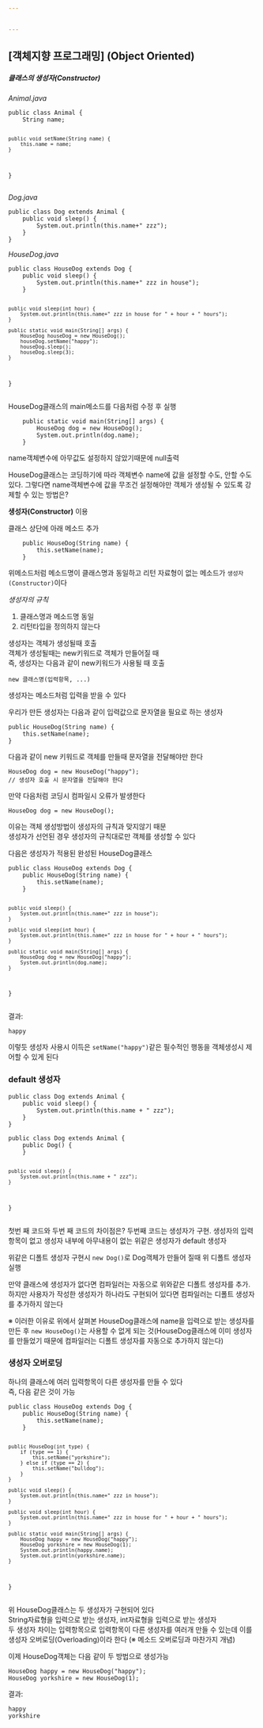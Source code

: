 ```yaml
---


---
```


<h2 id="객체지향-프로그래밍-object-oriented">[객체지향 프로그래밍] (Object Oriented)</h2>
<h5 id="클래스의-생성자constructor">클래스의 생성자(Constructor)</h5>
<p><em>Animal.java</em></p>
<pre><code>public class Animal {
    String name;

    public void setName(String name) {
        this.name = name;
    }
}
</code></pre>
<p><em>Dog.java</em></p>
<pre><code>public class Dog extends Animal {
    public void sleep() {
        System.out.println(this.name+" zzz");
    }
}
</code></pre>
<p><em>HouseDog.java</em></p>
<pre><code>public class HouseDog extends Dog {
    public void sleep() {
        System.out.println(this.name+" zzz in house");
    } 

    public void sleep(int hour) {
        System.out.println(this.name+" zzz in house for " + hour + " hours");
    } 

    public static void main(String[] args) {
        HouseDog houseDog = new HouseDog();
        houseDog.setName("happy");
        houseDog.sleep();
        houseDog.sleep(3);
    }
}
</code></pre>
<p>HouseDog클래스의 main메소드를 다음처럼 수정 후 실행</p>
<pre><code>    public static void main(String[] args) {
        HouseDog dog = new HouseDog();
        System.out.println(dog.name);
    }
</code></pre>
<p>name객체변수에 아무값도 설정하지 않았기때문에 null출력</p>
<p>HouseDog클래스는 코딩하기에 따라 객체변수 name에 값을 설정할 수도, 안할 수도 있다. 그렇다면 name객체변수에 값을 무조건 설정해야만 객체가 생성될 수 있도록 강제할 수 있는 방법은?</p>
<p><strong>생성자(Constructor)</strong> 이용</p>
<p>클래스 상단에 아래 메소드 추가</p>
<pre><code>    public HouseDog(String name) {
        this.setName(name);
    } 
</code></pre>
<p>위메소드처럼 메소드명이 클래스명과 동일하고 리턴 자료형이 없는 메소드가 <code>생성자(Constructor)</code>이다</p>
<p><em>생성자의 규칙</em></p>
<ol>
<li>클래스명과 메소드명 동일</li>
<li>리턴타입을 정의하지 않는다</li>
</ol>
<p>생성자는 객체가 생성될때 호출<br>
객체가 생성될때는 new키워드로 객체가 만들어질 때<br>
즉, 생성자는 다음과 같이 new키워드가 사용될 때 호출</p>
<pre><code>new 클래스명(입력항목, ...)
</code></pre>
<p>생성자는 메소드처럼 입력을 받을 수 있다</p>
<p>우리가 만든 생성자는 다음과 같이 입력값으로 문자열을 필요로 하는 생성자</p>
<pre><code>public HouseDog(String name) {
    this.setName(name);
} 
</code></pre>
<p>다음과 같이 new 키워드로 객체를 만들때 문자열을 전달해야만 한다</p>
<pre><code>HouseDog dog = new HouseDog("happy");  
// 생성자 호출 시 문자열을 전달해야 한다
</code></pre>
<p>만약 다음처럼 코딩시 컴파일시 오류가 발생한다</p>
<pre><code>HouseDog dog = new HouseDog();
</code></pre>
<p>이유는 객체 생성방법이 생성자의 규칙과 맞지않기 때문<br>
생성자가 선언된 경우 생성자의 규칙대로만 객체를 생성할 수 있다</p>
<p>다음은 생성자가 적용된 완성된 HouseDog클래스</p>
<pre><code>public class HouseDog extends Dog {
    public HouseDog(String name) {
        this.setName(name);
    } 

    public void sleep() {
        System.out.println(this.name+" zzz in house");
    } 

    public void sleep(int hour) {
        System.out.println(this.name+" zzz in house for " + hour + " hours");
    } 

    public static void main(String[] args) {
        HouseDog dog = new HouseDog("happy");
        System.out.println(dog.name);
    }
}
</code></pre>
<p>결과:</p>
<pre><code>happy
</code></pre>
<p>이렇듯 생성자 사용시 이득은  <code>setName("happy")</code>같은 필수적인 행동을 객체생성시 제어할 수 있게 된다</p>
<h3 id="default-생성자">default 생성자</h3>
<pre><code>public class Dog extends Animal {
    public void sleep() {
        System.out.println(this.name + " zzz");
    }
}
</code></pre>
<pre><code>public class Dog extends Animal {
    public Dog() {
    }

    public void sleep() {
        System.out.println(this.name + " zzz");
    }
}
</code></pre>
<p>첫번 째 코드와 두번 째 코드의 차이점은? 두번째 코드는 생성자가 구현. 생성자의 입력항목이 없고 생성자 내부에 아무내용이 없는 위같은 생성자가 default 생성자</p>
<p>위같은 디폴트 생성자 구현시  <code>new Dog()</code>로 Dog객체가 만들어 질때 위 디폴트 생성자 실행</p>
<p>만약 클래스에 생성자가 없다면 컴파일러는 자동으로 위와같은 디폴트 생성자를 추가. 하지만 사용자가 작성한 생성자가 하나라도 구현되어 있다면 컴파일러는 디폴트 생성자를 추가하지 않는다</p>
<p>※ 이러한 이유로 위에서 살펴본 HouseDog클래스에 name을 입력으로 받는 생성자를 만든 후  <code>new HouseDog()</code>는 사용할 수 없게 되는 것(HouseDog클래스에 이미 생성자를 만들었기 때문에 컴파일러는 디폴트 생성자를 자동으로 추가하지 않는다)</p>
<h3 id="생성자-오버로딩">생성자 오버로딩</h3>
<p>하나의 클래스에 여러 입력항목이 다른 생성자를 만들 수 있다<br>
즉, 다음 같은 것이 가능</p>
<pre><code>public class HouseDog extends Dog {
    public HouseDog(String name) {
        this.setName(name);
    }

    public HouseDog(int type) {
        if (type == 1) {
            this.setName("yorkshire");
        } else if (type == 2) {
            this.setName("bulldog");
        }
    }

    public void sleep() {
        System.out.println(this.name+" zzz in house");
    } 

    public void sleep(int hour) {
        System.out.println(this.name+" zzz in house for " + hour + " hours");
    } 

    public static void main(String[] args) {
        HouseDog happy = new HouseDog("happy");
        HouseDog yorkshire = new HouseDog(1);
        System.out.println(happy.name);
        System.out.println(yorkshire.name);
    }
}
</code></pre>
<p>위 HouseDog클래스는 두 생성자가 구현되어 있다<br>
String자료형을 입력으로 받는 생성자, int자료형을 입력으로 받는 생성자<br>
두 생성자 차이는 입력항목으로 입력항목이 다른 생성자를 여러개 만들 수 있는데 이를 생성자 오버로딩(Overloading)이라 한다 (※ 메소드 오버로딩과 마찬가지 개념)</p>
<p>이제 HouseDog객체는 다음 같이 두 방법으로 생성가능</p>
<pre><code>HouseDog happy = new HouseDog("happy");
HouseDog yorkshire = new HouseDog(1);
</code></pre>
<p>결과:</p>
<pre><code>happy
yorkshire
</code></pre>

